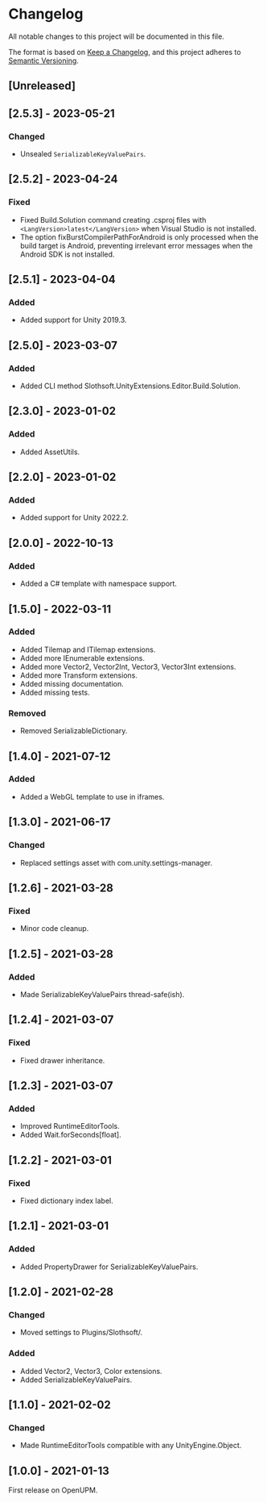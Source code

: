 # Changelog

All notable changes to this project will be documented in this file.

The format is based on [Keep a Changelog](https://keepachangelog.com/en/1.0.0/),
and this project adheres to [Semantic Versioning](https://semver.org/spec/v2.0.0.html).

## [Unreleased]

## [2.5.3] - 2023-05-21

### Changed
- Unsealed `SerializableKeyValuePairs`.

## [2.5.2] - 2023-04-24

### Fixed
- Fixed Build.Solution command creating .csproj files with `<LangVersion>latest</LangVersion>` when Visual Studio is not installed.
- The option fixBurstCompilerPathForAndroid is only processed when the build target is Android, preventing irrelevant error messages when the Android SDK is not installed.

## [2.5.1] - 2023-04-04

### Added
- Added support for Unity 2019.3.

## [2.5.0] - 2023-03-07

### Added
- Added CLI method Slothsoft.UnityExtensions.Editor.Build.Solution.

## [2.3.0] - 2023-01-02

### Added
- Added AssetUtils.

## [2.2.0] - 2023-01-02

### Added
- Added support for Unity 2022.2.

## [2.0.0] - 2022-10-13

### Added
- Added a C# template with namespace support.

## [1.5.0] - 2022-03-11

### Added
- Added Tilemap and ITilemap extensions.
- Added more IEnumerable extensions.
- Added more Vector2, Vector2Int, Vector3, Vector3Int extensions.
- Added more Transform extensions.
- Added missing documentation.
- Added missing tests.

### Removed
- Removed SerializableDictionary.

## [1.4.0] - 2021-07-12

### Added
- Added a WebGL template to use in iframes.

## [1.3.0] - 2021-06-17

### Changed
- Replaced settings asset with com.unity.settings-manager.

## [1.2.6] - 2021-03-28

### Fixed
- Minor code cleanup.

## [1.2.5] - 2021-03-28

### Added
- Made SerializableKeyValuePairs thread-safe(ish).

## [1.2.4] - 2021-03-07

### Fixed
- Fixed drawer inheritance.

## [1.2.3] - 2021-03-07

### Added
- Improved RuntimeEditorTools.
- Added Wait.forSeconds[float].

## [1.2.2] - 2021-03-01

### Fixed
- Fixed dictionary index label.

## [1.2.1] - 2021-03-01

### Added
- Added PropertyDrawer for SerializableKeyValuePairs.

## [1.2.0] - 2021-02-28

### Changed
- Moved settings to Plugins/Slothsoft/.

### Added
- Added Vector2, Vector3, Color extensions.
- Added SerializableKeyValuePairs.

## [1.1.0] - 2021-02-02

### Changed
- Made RuntimeEditorTools compatible with any UnityEngine.Object.

## [1.0.0] - 2021-01-13
First release on OpenUPM.